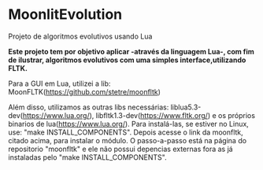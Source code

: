 # MoonlitEvolution
Projeto de algoritmos evolutivos usando Lua

**Este projeto tem por objetivo aplicar -através da linguagem Lua-, com fim de ilustrar, algoritmos evolutivos com uma simples interface,utilizando FLTK.**

Para a GUI em Lua, utilizei a lib: MoonFLTK(https://github.com/stetre/moonfltk)

Além disso, utilizamos as outras libs necessárias: liblua5.3-dev(https://www.lua.org/), libfltk1.3-dev(https://www.fltk.org/) e os próprios binarios de lua(https://www.lua.org/). Para instalá-las, se estiver no Linux, use: "make INSTALL_COMPONENTS". Depois acesse o link da moonfltk, citado acima, para instalar o módulo. O passo-a-passo está na página do repositorio "moonfltk" e ele não possui depencias externas fora as já instaladas pelo "make INSTALL_COMPONENTS".

